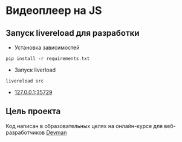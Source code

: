 # Видеоплеер на JS

## Запуск livereload для разработки

* Установка зависимостей

`pip install -r requirements.txt`

* Запуск liverload

`livereload src`

* [127.0.0.1:35729](http://127.0.0.1:35729/)

## Цель проекта
Код написан в образовательных целях на онлайн-курсе для веб-разработчиков [Devman](https://dvmn.org/modules)
